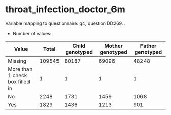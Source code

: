 # throat_infection_doctor_6m
Variable mapping to questionnaire: q4, question DD269.
.
- Number of values:

| Value | Total | Child genotyped | Mother genotyped | Father genotyped |
| ----- | ----- | --------------- | ---------------- | ---------------- |
| Missing | 109545 | 80187 | 69096 | 48248 |
| More than 1 check box filled in | 1 | 1 | 1 |1 |
| No | 2248 | 1731 | 1459 |1068 |
| Yes | 1829 | 1436 | 1213 |901 |



